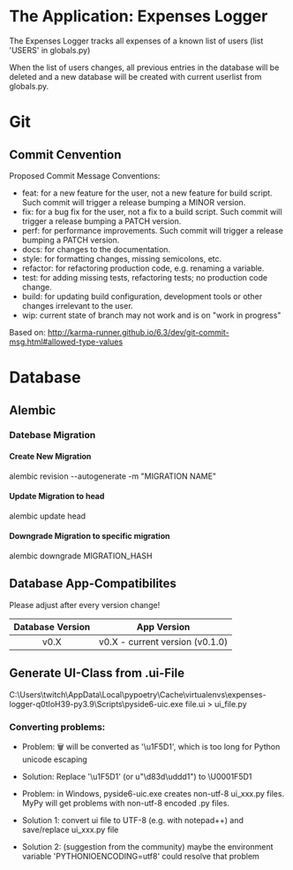 # The Application: Expenses Logger
The Expenses Logger tracks all expenses of a known list of users (list 'USERS' in globals.py)

When the list of users changes, all previous entries in the database will be deleted
and a new database will be created with current userlist from globals.py.

# Git
## Commit Cenvention
Proposed Commit Message Conventions:

- feat: for a new feature for the user, not a new feature for build script. Such commit will trigger a release bumping a MINOR version.
- fix: for a bug fix for the user, not a fix to a build script. Such commit will trigger a release bumping a PATCH version.
- perf: for performance improvements. Such commit will trigger a release bumping a PATCH version.
- docs: for changes to the documentation.
- style: for formatting changes, missing semicolons, etc.
- refactor: for refactoring production code, e.g. renaming a variable.
- test: for adding missing tests, refactoring tests; no production code change.
- build: for updating build configuration, development tools or other changes irrelevant to the user.
- wip: current state of branch may not work and is on "work in progress"

Based on: http://karma-runner.github.io/6.3/dev/git-commit-msg.html#allowed-type-values


# Database
## Alembic
### Datebase Migration
#### Create New Migration
alembic revision --autogenerate -m "MIGRATION NAME"

#### Update Migration to head
alembic update head

#### Downgrade Migration to specific migration
alembic downgrade MIGRATION_HASH

## Database App-Compatibilites
Please adjust after every version change!

| Database Version  | App Version |
| :---: | :---: |
| v0.X  | v0.X - current version (v0.1.0)  |

## Generate UI-Class from .ui-File
C:\Users\twitch\AppData\Local\pypoetry\Cache\virtualenvs\expenses-logger-q0tIoH39-py3.9\Scripts\pyside6-uic.exe file.ui > ui_file.py

### Converting problems:
- Problem: 🗑 will be converted as '\u1F5D1', which is too long for Python unicode escaping
- Solution: Replace '\u1F5D1' (or u"\d83d\uddd1") to \U0001F5D1


- Problem: in Windows, pyside6-uic.exe creates non-utf-8 ui_xxx.py files. MyPy will get problems with non-utf-8 encoded .py files.
- Solution 1: convert ui file to UTF-8 (e.g. with notepad++) and save/replace ui_xxx.py file
- Solution 2: (suggestion from the community) maybe the environment variable 'PYTHONIOENCODING=utf8' could resolve that problem